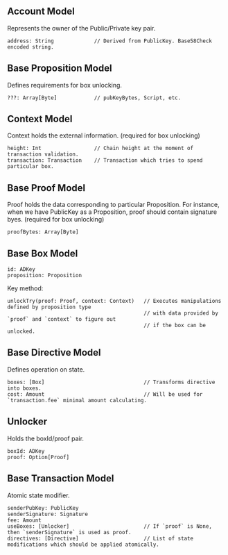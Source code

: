 
## Account Model
Represents the owner of the Public/Private key pair.

    address: String             // Derived from PublicKey. Base58Check encoded string.  

## Base Proposition Model
Defines requirements for box unlocking.

    ???: Array[Byte]            // pubKeyBytes, Script, etc.
    
## Context Model
Context holds the external information. (required for box unlocking)

    height: Int                 // Chain height at the moment of transaction validation.
    transaction: Transaction    // Transaction which tries to spend particular box.
    
## Base Proof Model
Proof holds the data corresponding to particular Proposition. 
For instance, when we have PublicKey as a Proposition, proof should contain signature byes.
(required for box unlocking)

    proofBytes: Array[Byte]
    
## Base Box Model

    id: ADKey
    proposition: Proposition
    
Key method:

    unlockTry(proof: Proof, context: Context)   // Executes manipulations defined by proposition type 
                                                // with data provided by `proof` and `context` to figure out
                                                // if the box can be unlocked.
                                                
## Base Directive Model
Defines operation on state. 

    boxes: [Box]                                // Transforms directive into boxes.
    cost: Amount                                // Will be used for `transaction.fee` minimal amount calculating.
    
## Unlocker
Holds the boxId/proof pair.

    boxId: ADKey
    proof: Option[Proof]

## Base Transaction Model
Atomic state modifier.

    senderPubKey: PublicKey
    senderSignature: Signature
    fee: Amount
    useBoxes: [Unlocker]                        // If `proof` is None, then `senderSignature` is used as proof.
    directives: [Directive]                     // List of state modifications which should be applied atomically.
